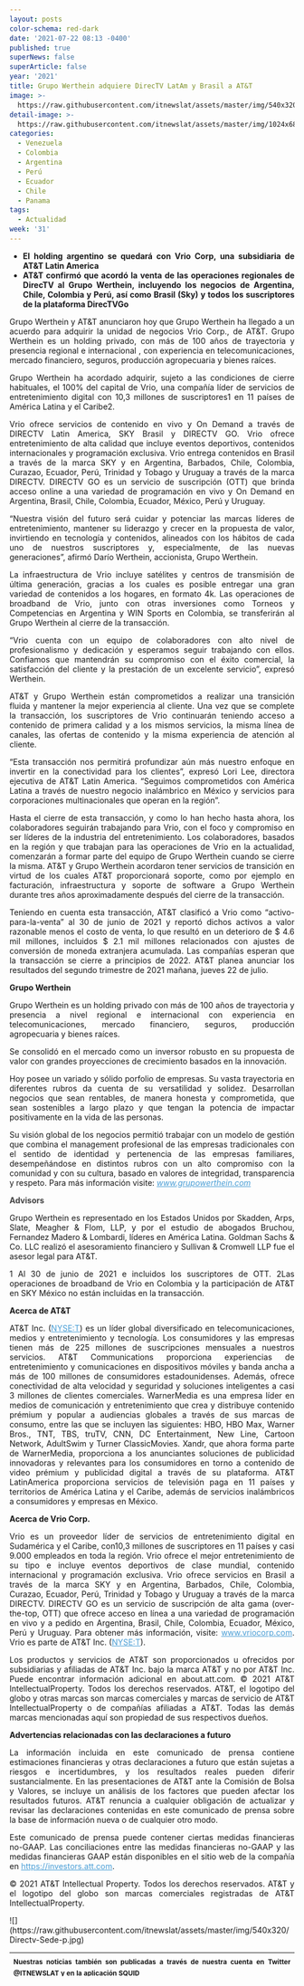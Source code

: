 ```yaml
---
layout: posts
color-schema: red-dark
date: '2021-07-22 08:13 -0400'
published: true
superNews: false
superArticle: false
year: '2021'
title: Grupo Werthein adquiere DirecTV LatAm y Brasil a AT&T
image: >-
  https://raw.githubusercontent.com/itnewslat/assets/master/img/540x320/Directv-Sede-p.jpg
detail-image: >-
  https://raw.githubusercontent.com/itnewslat/assets/master/img/1024x680/Directv-Sede-g.jpg
categories:
  - Venezuela
  - Colombia
  - Argentina
  - Perú
  - Ecuador
  - Chile
  - Panama
tags:
  - Actualidad
week: '31'
---
```

<ul style="list-style-type: disc;">
	<li style="text-align: justify;"><strong>El holding argentino se quedará con Vrio Corp, una subsidiaria de AT&amp;T Latin America</strong></li>
	<li style="text-align: justify;"><strong><span style="color: #1b1b1f;">AT&amp;T confirmó que acordó la venta de las operaciones regionales de DirecTV al Grupo Werthein, incluyendo los negocios de Argentina, Chile, Colombia y Perú, así como Brasil (Sky) y todos los suscriptores de la plataforma DirecTVGo</span></strong></li>
</ul>
<p style="text-align: justify;">Grupo Werthein y AT&amp;T anunciaron hoy que Grupo Werthein ha llegado a un acuerdo para adquirir la unidad de negocios Vrio Corp., de AT&amp;T. Grupo Werthein es un holding privado, con más de 100 años de trayectoria y presencia regional e internacional , con experiencia en telecomunicaciones, mercado financiero, seguros, producción agropecuaria y bienes raíces.</p>
<p style="text-align: justify;">Grupo Werthein ha acordado adquirir, sujeto a las condiciones de cierre habituales, el 100% del capital de Vrio, una compañía líder de servicios de entretenimiento digital con 10,3 millones de suscriptores1 en 11 países de América Latina y el Caribe2.</p>
<p style="text-align: justify;">Vrio ofrece servicios de contenido en vivo y On Demand a través de DIRECTV Latin America, SKY Brasil y DIRECTV GO. Vrio ofrece entretenimiento de alta calidad que incluye eventos deportivos, contenidos internacionales y programación exclusiva. Vrio entrega contenidos en Brasil a través de la marca SKY y en Argentina, Barbados, Chile, Colombia, Curazao, Ecuador, Perú, Trinidad y Tobago y Uruguay a través de la marca DIRECTV. DIRECTV GO es un servicio de suscripción (OTT) que brinda acceso online a una variedad de programación en vivo y On Demand en Argentina, Brasil, Chile, Colombia, Ecuador, México, Perú y Uruguay.</p>
<p style="text-align: justify;">“Nuestra visión del futuro será cuidar y potenciar las marcas líderes de entretenimiento, mantener su liderazgo y crecer en la propuesta de valor, invirtiendo en tecnología y contenidos, alineados con los hábitos de cada uno de nuestros suscriptores y, especialmente, de las nuevas generaciones”, afirmó Darío Werthein, accionista, Grupo Werthein.</p>
<p style="text-align: justify;">La infraestructura de Vrio incluye satélites y centros de transmisión de última generación, gracias a los cuales es posible entregar una gran variedad de contenidos a los hogares, en formato 4k. Las operaciones de broadband de Vrio, junto con otras inversiones como Torneos y Competencias en Argentina y WIN Sports en Colombia, se transferirán al Grupo Werthein al cierre de la transacción.</p>
<p style="text-align: justify;">“Vrio cuenta con un equipo de colaboradores con alto nivel de profesionalismo y dedicación y esperamos seguir trabajando con ellos. Confiamos que mantendrán su compromiso con el éxito comercial, la satisfacción del cliente y la prestación de un excelente servicio”, expresó Werthein.</p>
<p style="text-align: justify;">AT&amp;T y Grupo Werthein están comprometidos a realizar una transición fluida y mantener la mejor experiencia al cliente. Una vez que se complete la transacción, los suscriptores de Vrio continuarán teniendo acceso a contenido de primera calidad y a los mismos servicios, la misma línea de canales, las ofertas de contenido y la misma experiencia de atención al cliente.</p>
<p style="text-align: justify;">“Esta transacción nos permitirá profundizar aún más nuestro enfoque en invertir en la conectividad para los clientes”, expresó Lori Lee, directora ejecutiva de AT&amp;T Latin America. “Seguimos comprometidos con América Latina a través de nuestro negocio inalámbrico en México y servicios para corporaciones multinacionales que operan en la región”.</p>
<p style="text-align: justify;">Hasta el cierre de esta transacción, y como lo han hecho hasta ahora, los colaboradores seguirán trabajando para Vrio, con el foco y compromiso en ser líderes de la industria del entretenimiento. Los colaboradores, basados en la región y que trabajan para las operaciones de Vrio en la actualidad, comenzarán a formar parte del equipo de Grupo Werthein cuando se cierre la misma. AT&amp;T y Grupo Werthein acordaron tener servicios de transición en virtud de los cuales AT&amp;T proporcionará soporte, como por ejemplo en facturación, infraestructura y soporte de software a Grupo Werthein durante tres años aproximadamente después del cierre de la transacción.</p>
<p style="text-align: justify;">Teniendo en cuenta esta transacción, AT&amp;T clasificó a Vrio como “activo-para-la-venta” al 30 de junio de 2021 y reportó dichos activos a valor razonable menos el costo de venta, lo que resultó en un deterioro de $ 4.6 mil millones, incluidos $ 2.1 mil millones relacionados con ajustes de conversión de moneda extranjera acumulada. Las compañías esperan que la transacción se cierre a principios de 2022. AT&amp;T planea anunciar los resultados del segundo trimestre de 2021 mañana, jueves 22 de julio.</p>
<p style="text-align: justify;"><b>Grupo Werthein</b></p>
<p style="text-align: justify;">Grupo Werthein es un holding privado con más de 100 años de trayectoria y presencia a nivel regional e internacional con experiencia en telecomunicaciones, mercado financiero, seguros, producción agropecuaria y bienes raíces.</p>
<p style="text-align: justify;">Se consolidó en el mercado como un inversor robusto en su propuesta de valor con grandes proyecciones de crecimiento basados en la innovación.</p>
<p style="text-align: justify;">Hoy posee un variado y sólido porfolio de empresas. Su vasta trayectoria en diferentes rubros da cuenta de su versatilidad y solidez. Desarrollan negocios que sean rentables, de manera honesta y comprometida, que sean sostenibles a largo plazo y que tengan la potencia de impactar positivamente en la vida de las personas.</p>
<p style="text-align: justify;">Su visión global de los negocios permitió trabajar con un modelo de gestión que combina el management profesional de las empresas tradicionales con el sentido de identidad y pertenencia de las empresas familiares, desempeñándose en distintos rubros con un alto compromiso con la comunidad y con su cultura, basado en valores de integridad, transparencia y respeto. Para más información visite: <a style="color: #499ed6;" href="www.grupowerthein.com" target="_blank" rel="nofollow" shape="rect"><i>www.grupowerthein.com</i></a></p>
<p style="color: #444444; text-align: justify;"><b>Advisors</b></p>
<p style="text-align: justify;">Grupo Werthein es representado en los Estados Unidos por Skadden, Arps, Slate, Meagher &amp; Flom, LLP, y por el estudio de abogados Bruchou, Fernandez Madero &amp; Lombardi, líderes en América Latina. Goldman Sachs &amp; Co. LLC realizó el asesoramiento financiero y Sullivan &amp; Cromwell LLP fue el asesor legal para AT&amp;T.</p>
<p style="text-align: justify;">1 Al 30 de junio de 2021 e incluidos los suscriptores de OTT.
2Las operaciones de broadband de Vrio en Colombia y la participación de AT&amp;T en SKY México no están incluidas en la transacción.</p>
<p style="text-align: justify;"><b>Acerca de AT&amp;T</b></p>
<p style="text-align: justify;">AT&amp;T Inc. (<a style="color: #499ed6;" href="https://cts.businesswire.com/ct/CT?id=smartlink&amp;url=https%3A%2F%2Finvestors.att.com%2F&amp;esheet=52464114&amp;newsitemid=20210721005947&amp;lan=es-AR&amp;anchor=NYSE%3AT&amp;index=4&amp;md5=256d8fc7afac921ab82941b0f74ca014" target="_blank" rel="nofollow" shape="rect">NYSE:T</a>) es un líder global diversificado en telecomunicaciones, medios y entretenimiento y tecnología. Los consumidores y las empresas tienen más de 225 millones de suscripciones mensuales a nuestros servicios. AT&amp;T Communications proporciona experiencias de entretenimiento y comunicaciones en dispositivos móviles y banda ancha a más de 100 millones de consumidores estadounidenses. Además, ofrece conectividad de alta velocidad y seguridad y soluciones inteligentes a casi 3 millones de clientes comerciales. WarnerMedia es una empresa líder en medios de comunicación y entretenimiento que crea y distribuye contenido prémium y popular a audiencias globales a través de sus marcas de consumo, entre las que se incluyen las siguientes: HBO, HBO Max, Warner Bros., TNT, TBS, truTV, CNN, DC Entertainment, New Line, Cartoon Network, AdultSwim y Turner ClassicMovies. Xandr, que ahora forma parte de WarnerMedia, proporciona a los anunciantes soluciones de publicidad innovadoras y relevantes para los consumidores en torno a contenido de video prémium y publicidad digital a través de su plataforma. AT&amp;T LatinAmerica proporciona servicios de televisión paga en 11 países y territorios de América Latina y el Caribe, además de servicios inalámbricos a consumidores y empresas en México.</p>
<p style="text-align: justify;"><b>Acerca de Vrio Corp.</b></p>
<p style="text-align: justify;">Vrio es un proveedor líder de servicios de entretenimiento digital en Sudamérica y el Caribe, con10,3 millones de suscriptores en 11 países y casi 9.000 empleados en toda la región. Vrio ofrece el mejor entretenimiento de su tipo e incluye eventos deportivos de clase mundial, contenido internacional y programación exclusiva. Vrio ofrece servicios en Brasil a través de la marca SKY y en Argentina, Barbados, Chile, Colombia, Curazao, Ecuador, Perú, Trinidad y Tobago y Uruguay a través de la marca DIRECTV. DIRECTV GO es un servicio de suscripción de alta gama (over-the-top, OTT) que ofrece acceso en línea a una variedad de programación en vivo y a pedido en Argentina, Brasil, Chile, Colombia, Ecuador, México, Perú y Uruguay. Para obtener más información, visite: <a style="color: #499ed6;" href="www.vriocorp.com" target="_blank" rel="nofollow" shape="rect">www.vriocorp.com</a>. Vrio es parte de AT&amp;T Inc. (<a style="color: #499ed6;" href="https://cts.businesswire.com/ct/CT?id=smartlink&amp;url=https%3A%2F%2Finvestors.att.com%2F&amp;esheet=52464114&amp;newsitemid=20210721005947&amp;lan=es-AR&amp;anchor=NYSE%3AT&amp;index=6&amp;md5=ac32ab8af86e4538907da7452b3d17e5" target="_blank" rel="nofollow" shape="rect">NYSE:T</a>).</p>
<p style="text-align: justify;">Los productos y servicios de AT&amp;T son proporcionados u ofrecidos por subsidiarias y afiliadas de AT&amp;T Inc. bajo la marca AT&amp;T y no por AT&amp;T Inc. Puede encontrar información adicional en about.att.com. © 2021 AT&amp;T IntellectualProperty. Todos los derechos reservados. AT&amp;T, el logotipo del globo y otras marcas son marcas comerciales y marcas de servicio de AT&amp;T IntellectualProperty o de compañías afiliadas a AT&amp;T. Todas las demás marcas mencionadas aquí son propiedad de sus respectivos dueños.</p>
<p style="text-align: justify;"><b>Advertencias relacionadas con las declaraciones a futuro</b></p>
<p style="text-align: justify;">La información incluida en este comunicado de prensa contiene estimaciones financieras y otras declaraciones a futuro que están sujetas a riesgos e incertidumbres, y los resultados reales pueden diferir sustancialmente. En las presentaciones de AT&amp;T ante la Comisión de Bolsa y Valores, se incluye un análisis de los factores que pueden afectar los resultados futuros. AT&amp;T renuncia a cualquier obligación de actualizar y revisar las declaraciones contenidas en este comunicado de prensa sobre la base de información nueva o de cualquier otro modo.</p>
<p style="text-align: justify;">Este comunicado de prensa puede contener ciertas medidas financieras no-GAAP. Las conciliaciones entre las medidas financieras no-GAAP y las medidas financieras GAAP están disponibles en el sitio web de la compañía en <a style="color: #499ed6;" href="https://investors.att.com" target="_blank" rel="nofollow" shape="rect">https://investors.att.com</a>.</p>
<p style="text-align: justify;">© 2021 AT&amp;T Intellectual Property. Todos los derechos reservados. AT&amp;T y el logotipo del globo son marcas comerciales registradas de AT&amp;T IntellectualProperty.</p>

<div class="row" style="color: #212529; text-align: justify;"></div>
<p style="text-align: justify;">![](https://raw.githubusercontent.com/itnewslat/assets/master/img/540x320/Directv-Sede-p.jpg)</p>

<table style="height: 42px;" width="569">
<tbody>
<tr>
<td style="text-align: justify;"><sub><strong>Nuestras noticias también son publicadas a través de nuestra cuenta en Twitter <a href="https://twitter.com/itnewslat?lang=es">@ITNEWSLAT</a> y en la aplicación <a href="https://squidapp.co/en/">SQUID</a></strong></sub></td>
</tr>
</tbody>
</table>
<p style="text-align: justify;"><img src="https://tracker.metricool.com/c3po.jpg?hash=56f88a41e39ab42c063cc51676587a04" alt="" /></p>
